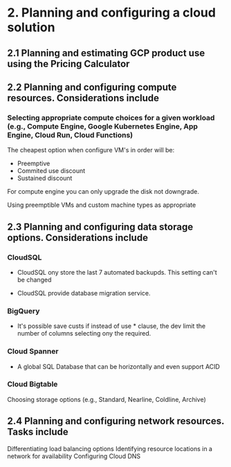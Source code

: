 # 2. Planning and configuring a cloud solution

## 2.1 Planning and estimating GCP product use using the Pricing Calculator

## 2.2 Planning and configuring compute resources. Considerations include

### Selecting appropriate compute choices for a given workload (e.g., Compute Engine, Google Kubernetes Engine, App Engine, Cloud Run, Cloud Functions)

The cheapest option when configure VM's in order will be:

- Preemptive
- Commited use discount
- Sustained discount

For compute engine you can only upgrade the disk not downgrade.

Using preemptible VMs and custom machine types as appropriate

## 2.3 Planning and configuring data storage options. Considerations include

### CloudSQL

- CloudSQL ony store the last 7 automated backupds. This setting can't be changed

- CloudSQL provide database migration service.

### BigQuery

- It's possible save custs if instead of use \* clause, the dev limit the number of columns selecting ony the required.

### Cloud Spanner

- A global SQL Database that can be horizontally and even support ACID

### Cloud Bigtable

Choosing storage options (e.g., Standard, Nearline, Coldline, Archive)

## 2.4 Planning and configuring network resources. Tasks include

Differentiating load balancing options
Identifying resource locations in a network for availability
Configuring Cloud DNS
